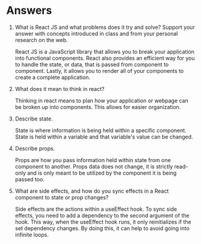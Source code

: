 # Answers

1. What is React JS and what problems does it try and solve? Support your answer with concepts introduced in class and from your personal research on the web.

    React JS is a JavaScript library that allows you to break your application into functional components.
    React also provides an efficient way for you to handle the state, or data, that is passed from component to component.
    Lastly, it allows you to render all of your components to create a complete application.


2. What does it mean to think in react?
   
   Thinking in react means to plan  how your application or webpage can be broken up into components.
   This allows for easier organization.

3. Describe state.
   
   State is where information is being held within a specific component.
   State is held within a variable and that variable's value can be changed.

4. Describe props.
   
   Props are how you pass information held within state from one component to another.
   Props data does not change, it is strictly read-only and is only meant to be utilized by the component it is being passed too.

5. What are side effects, and how do you sync effects in a React component to state or prop changes?

    Side effects are the actions within a useEffect hook.
    To sync side effects, you need to add a dependency to the second argument of the hook. This way, when the useEffect hook runs, it only reinitializes if the set dependency changes.
    By doing this, it can help to avoid going into infinite loops.
